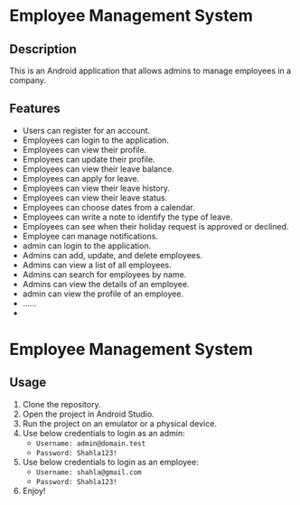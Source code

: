 # Employee Management System

## Description
This is an Android application that allows admins to manage employees in a company.

## Features
- Users can register for an account.
- Employees can login to the application.
- Employees can view their profile.
- Employees can update their profile.
- Employees can view their leave balance.
- Employees can apply for leave.
- Employees can view their leave history.
- Employees can view their leave status.
- Employees can choose dates from a calendar.
- Employees can write a note to identify the type of leave.
- Employees can see when their holiday request is approved or declined.
- Employee can manage notifications.
- admin can login to the application.
- Admins can add, update, and delete employees.
- Admins can view a list of all employees.
- Admins can search for employees by name.
- Admins can view the details of an employee.
- admin can view the profile of an employee.
- ......
- 
# Employee Management System
## Usage
1. Clone the repository.
2. Open the project in Android Studio.
3. Run the project on an emulator or a physical device.
4. Use below credentials to login as an admin:
   - `Username: admin@domain.test`
   - `Password: Shahla123!`
5. Use below credentials to login as an employee:
   - `Username: shahla@gmail.com`
   - `Password: Shahla123!`
6. Enjoy!
